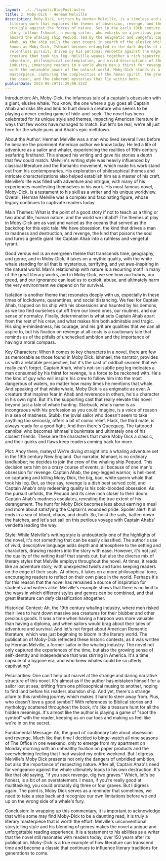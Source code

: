 ```yaml
---
layout: ../../layouts/BlogPost.astro
title: 2. Moby-Dick - Herman Melville
description: Moby-Dick, written by Herman Melville, is a timeless and epic
  literary work that explores the themes of obsession, revenge, and the human
  struggle against the forces of nature. Set in the early 19th century, the
  story follows Ishmael, a young sailor, who embarks on a perilous journey
  aboard the whaling ship Pequod, led by the enigmatic and vengeful Captain
  Ahab. As the ship sails the vast oceans in search of the elusive white whale
  known as Moby-Dick, Ishmael becomes entangled in the dark depths of Ahab's
  relentless pursuit, driven by his personal vendetta against the magnificent
  creature that took his leg. Melville weaves together a rich tapestry of
  adventure, philosophical contemplation, and vivid descriptions of the whaling
  industry, immersing readers in a world where man's thirst for revenge clashes
  with the untamable power of the natural world. Moby-Dick stands as a literary
  masterpiece, capturing the complexities of the human spirit, the grandeur of
  the ocean, and the inherent mysteries that lie within both.
publishDate: 2023-05-29T17:29:09.524Z
---
```

Introduction: Ah, Moby-Dick, the infamous tale of a captain's obsession with a giant, elusive whale. You know, the one where a guy goes all Captain Ahab and risks life and limb to hunt down a creature who seems to be playing a never-ending game of hide-and-seek. The novel has been celebrated for its unique style and themes, impacting American literature in ways that few works have managed to match. But let's be real, we're all just here for the whale puns and Ahab's epic meltdown. 

About the Author: Herman Melville was a man who lived several lives before he became the prominent American author we know today. He led a life of adventure as a sailor and whaler, experiencing the realities of 19th-century seafaring firsthand. This shaped his writing and gave his stories a depth that few could match. Melville's writing style was heavily influenced by classical literature and the Romantic movement, which made his work stand out from his contemporaries. His exploration of philosophical themes and intricate characterizations also helped establish him as a master of his craft. Melville's life was filled with adventure and intrigue, with many of his experiences manifesting themselves in his work. His most famous novel, Moby-Dick, is a testament to his skill as a writer and his unique worldview. Overall, Herman Melville was a complex and fascinating figure, whose legacy continues to captivate readers today.

Main Themes: What is the point of a good story if not to teach us a thing or two about life, human nature, and the world we inhabit? The themes at play in Moby-Dick are as vast and varied as the oceans that served as the backdrop for this epic tale. We have obsession, the kind that drives a man to madness and destruction, and revenge, the kind that poisons the soul and turns a gentle giant like Captain Ahab into a ruthless and vengeful tyrant.

Good versus evil is an evergreen theme that transcends time, geography, and genre, and in Moby-Dick, it takes on a mythic quality, with the white whale standing for all that is mysterious, terrifying, and yet awe-inspiring in the natural world. Man's relationship with nature is a recurring motif in many of the great literary works, and in Moby-Dick, we see how our hubris, our greed, and our ignorance can lead us to exploit, abuse, and ultimately harm the very environment we depend on for survival.

Isolation is another theme that resonates deeply with us, especially in these times of lockdowns, quarantines, and social distancing. We feel for Captain Ahab, trapped on his ship with his obsessions and haunted by his demons, as we too find ourselves cut off from our loved ones, our routines, and our sense of normalcy. Finally, determination is what sets Captain Ahab apart from the rest of his crew, and what makes him both admirable and tragic. His single-mindedness, his courage, and his grit are qualities that we can all aspire to, but his fixation on revenge at all costs is a cautionary tale that reminds us of the pitfalls of unchecked ambition and the importance of having a moral compass.

Key Characters:
When it comes to key characters in a novel, there are few as memorable as those found in Moby Dick. Ishmael, the narrator, provides us with a relatable perspective, but it's the cast of oddball seamen that we really can't forget. Captain Ahab, who's not-so-subtle peg leg indicates a man consumed by his thirst for revenge, is a force to be reckoned with. He's the kind of guy who will inspire his crew to follow him into the most dangerous of waters, no matter how many times he mentions that whale. And speaking of that white whale, Moby Dick is as enigmatic as ever. A creature that inspires fear in Ahab and reverence in others, he's a character in his own right. But it's the supporting cast that really elevate this novel beyond just a tale of whale hunting. Starbuck, who's name is as incongruous with his profession as you could imagine, is a voice of reason in a sea of madness. Stubb, the jovial sailor who doesn't seem to take anything too seriously, offers a bit of comic relief. Flask, the third mate, is always ready for a good fight. And then there's Queequeg. The tattooed cannibal who becomes Ishmael's bunkmate and ultimately one of his closest friends. These are the characters that make Moby Dick a classic, and their quirks and flaws keep readers coming back for more.

Plot: Ahoy there, mateys! We're diving straight into a whaling adventure set in the 19th century New England. Our narrator, Ishmael, is no ordinary landlubber; he decides to join the crew of the whaling ship Pequod. This decision sets him on a crazy course of events, all because of one man's obsession for revenge. Captain Ahab, the peg-legged warrior, is hell-bent on capturing and killing Moby Dick, the big, bad, white sperm whale that took his leg. But, as they say, revenge is a dish best served cold, and Captain Ahab's only redeeming quality is his cold-blooded obsession. As the pursuit unfolds, the Pequod and its crew inch closer to their doom. Captain Ahab's madness escalates, revealing the true extent of his derangement. The hunt for Moby Dick becomes less about earning a meal and more about satisfying the Captain's wounded pride. Spoiler alert: It all ends in a sea of blood, chaos, and death. So, hoist the sails, batten down the hatches, and let's set sail on this perilous voyage with Captain Ahabs' vendetta leading the way.

Style: While Melville's writing style is undoubtedly one of the highlights of the novel, it's not something that can be easily classified. The author's use of vivid, descriptive language adds depth and atmosphere to the setting and characters, drawing readers into the story with ease. However, it's not just the quality of the writing itself that stands out, but also the diverse mix of literary styles that Melville employs throughout the novel. At times, it reads like an adventure story, with unexpected twists and turns keeping readers on the edge of their seats. At others, it takes on a more philosophical tone, encouraging readers to reflect on their own place in the world. Perhaps it's for this reason that the novel has remained a source of inspiration for students and writers alike. Melville's example shows that there is no limit to the ways in which different styles and genres can be combined, and that great literature can defy classification altogether.

Historical Context: Ah, the 19th century whaling industry, where men risked their lives to hunt down massive sea creatures for their blubber and other precious goods. It was a time when having a harpoon was more valuable than having a diploma, and when sailors would brag about their tales of adventure and survival. And let's not forget about American Romantic literature, which was just beginning to bloom in the literary world. The publication of Moby-Dick reflected these historic contexts, as it was written by Herman Melville, a former sailor in the whaling industry. The novel not only captured the experiences of the time, but also the growing sense of self-identity and independence that was stirring in America. It's a time capsule of a bygone era, and who knew whales could be so utterly captivating?

Peculiarities: One can't help but marvel at the strange and daring narrative structure of this novel. It's almost as if the author has mistaken himself for a sailor lost at sea, drifting from one philosophical musing to another, hoping to find land before his readers abandon ship. And yet, there's a strange allure to this rambling journey which makes it hard to steer away from. Plus, who doesn't love a good symbol? With references to Biblical stories and mythology scattered throughout the book, it's like a treasure hunt for all the hidden meanings. It's almost like the author is playing a game of "spot the symbol" with the reader, keeping us on our toes and making us feel like we're in on the secret.

Fundamental Message: Ah, the good ol' cautionary tale about obsession and revenge. Much like that time I decided to binge-watch all nine seasons of The Office in one weekend, only to emerge from my apartment on Monday morning with an unhealthy fixation on paper products and the overwhelming feeling that I had wasted my entire weekend. But I digress. Melville's Moby Dick presents not only the dangers of unbridled ambition, but also the importance of respecting nature. After all, Captain Ahab's need for vengeance against the whale ultimately leads to his own destruction. It's like that old saying, "if you seek revenge, dig two graves." Which, let's be honest, is a bit of an overstatement. I mean, if you're really good at multitasking, you could probably dig three or four graves. But I digress again. The point is, Moby Dick serves as a reminder that sometimes, we need to take a step back and recognize our own limitations before we end up on the wrong side of a whale's fury.

Conclusion: In wrapping up this commentary, it is important to acknowledge that while some may find Moby-Dick to be a daunting read, it is truly a literary masterpiece that is worth the effort. Melville's unconventional storytelling style and his blending of genres makes the novel a unique and unforgettable reading experience. It is a testament to his abilities as a writer that the novel still resonates with readers today, over 150 years after its publication. Moby-Dick is a true example of how literature can transcend time and become a classic that continues to influence literary traditions for generations to come.